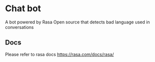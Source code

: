 # Chat bot

A bot powered by Rasa Open source that detects bad language used in conversations

## Docs

Please refer to rasa docs https://rasa.com/docs/rasa/
